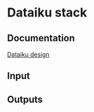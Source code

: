 # Dataiku stack

## Documentation

[Dataiku design](/documentation/emobg-dataiku-design.md)

## Input

## Outputs